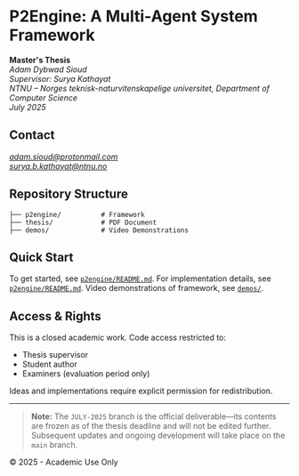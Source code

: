 # P2Engine: A Multi-Agent System Framework

**Master's Thesis**  
*Adam Dybwad Sioud*  
*Supervisor: Surya Kathayat*  
*NTNU – Norges teknisk-naturvitenskapelige universitet, Department of Computer Science*   
*July 2025*

## Contact
*adam.sioud@protonmail.com*  
*surya.b.kathayat@ntnu.no*  

## Repository Structure

```
├── p2engine/          # Framework   
├── thesis/            # PDF Document
├── demos/             # Video Demonstrations
```

## Quick Start
To get started, see [`p2engine/README.md`](p2engine/README.md).
For implementation details, see [`p2engine/README.md`](p2engine/README.md).
Video demonstrations of framework, see  [`demos/`](demos/).

## Access & Rights

This is a closed academic work. Code access restricted to:
- Thesis supervisor
- Student author  
- Examiners (evaluation period only)

Ideas and implementations require explicit permission for redistribution.

---

> **Note:** The `JULY-2025` branch is the official deliverable—its contents are frozen as of the thesis deadline and will not be edited further. Subsequent updates and ongoing development will take place on the `main` branch.


© 2025 - Academic Use Only
